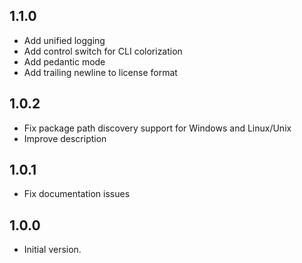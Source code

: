 ## 1.1.0

- Add unified logging
- Add control switch for CLI colorization
- Add pedantic mode
- Add trailing newline to license format

## 1.0.2

- Fix package path discovery support for Windows and Linux/Unix
- Improve description

## 1.0.1

- Fix documentation issues

## 1.0.0

- Initial version.
